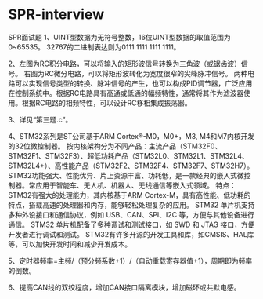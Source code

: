 # SPR-interview
SPR面试题
1、UINT型数据为无符号整数，16位UINT型数据的取值范围为0~65535。
  32767的二进制表达则为0111 1111 1111 1111。
  
2、左图为RC积分电路，可以将输入的矩形波信号转换为三角波（或锯齿波）信号。
  右图为RC微分电路，可以将矩形波转化为宽度很窄的尖峰脉冲信号。
  两种电路可以实现信号类型的转换、脉冲信号的产生，也可以构成PID调节器，广泛应用在控制系统中。根据RC电路具有高通或低通的幅频特性，通常将其作为滤波器使用。根据RC电路的相频特性，可以设计RC移相集成振荡器。
  
3、详见“第三题.c”。

4、STM32系列是ST公司基于ARM Cortex®-M0，M0+，M3, M4和M7内核开发的32位微控制器。
  按内核架构分为不同产品：主流产品（STM32F0、STM32F1、STM32F3）、超低功耗产品（STM32L0、STM32L1、STM32L4、STM32L4+）、高性能产品（STM32F2、STM32F4、STM32F7、STM32H7）。
  STM32功能强大、性能优异、片上资源丰富、功耗低，是一款经典的嵌入式微控制器。常应用于智能车、无人机、机器人、无线通信等嵌入式领域。
  特点：
  STM32有强大的处理能力，其内核基于ARM Cortex-M，具有高性能、低功耗的特点，搭载高速的处理器和内存，能够轻松处理复杂的应用。
  STM32 单片机支持多种外设接口和通信协议，例如 USB、CAN、SPI、I2C 等，方便与其他设备进行通信。
  STM32 单片机配备了多种调试和测试接口，如 SWD 和 JTAG 接口，方便开发者进行调试和测试。
  STM32有许多开源的开发工具和库，如CMSIS、HAL库等，可以加快开发时间和减少开发成本。
  
5、定时器频率=主频/（预分频系数+1）/（自动重载寄存器值+1），周期即为频率的倒数。

6、提高CAN线的双绞程度，增加CAN接口隔离模块，增加磁环或共默电感。
